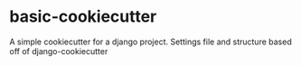 # basic-cookiecutter
A simple cookiecutter for a django project.  Settings file and structure based off of django-cookiecutter

